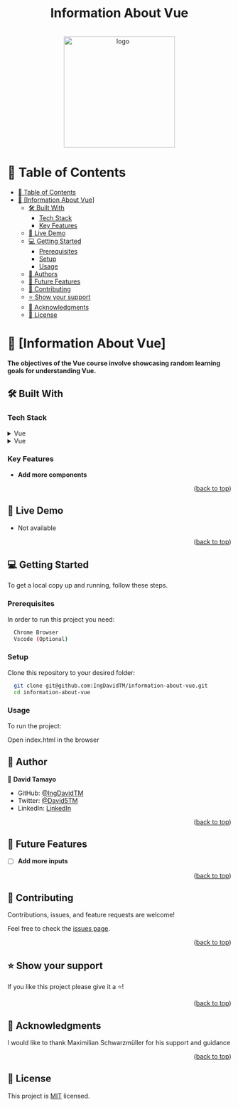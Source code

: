 <a name="readme-top"></a>

<div align="center">
  <h1><b>Information About Vue</b></h1>
  </br>
  <img src="https://miro.medium.com/v2/resize:fit:960/1*HOAnonq_MqLeSv43qUPhtg.gif" alt="logo" width="250"  height="auto" />
  <br>
</div>


# 📗 Table of Contents

- [📗 Table of Contents](#-table-of-contents)
- [📖 \[Information About Vue\] ](#-information-about-vue-)
  - [🛠 Built With ](#-built-with-)
    - [Tech Stack ](#tech-stack-)
    - [Key Features ](#key-features-)
  - [🚀 Live Demo ](#-live-demo-)
  - [💻 Getting Started ](#-getting-started-)
    - [Prerequisites](#prerequisites)
    - [Setup](#setup)
    - [Usage](#usage)
  - [👥 Authors ](#-authors-)
  - [🔭 Future Features ](#-future-features-)
  - [🤝 Contributing ](#-contributing-)
  - [⭐️ Show your support ](#️-show-your-support-)
  - [🙏 Acknowledgments ](#-acknowledgments-)
  - [📝 License ](#-license-)

<!-- PROJECT DESCRIPTION -->

# 📖 [Information About Vue] <a name="information-about-vue"></a>

**The objectives of the Vue course involve showcasing random learning goals for understanding Vue.**

## 🛠 Built With <a name="built-with"></a>

### Tech Stack <a name="tech-stack"></a>


<details>
  <summary>Vue</summary>
  <ul>
    <li><a href="https://vuejs.org/">VueJS</a></li>
  </ul>
</details>

<details>
  <summary>Vue</summary>
  <ul>
    <li><a href="https://vuejs.org/">VueJS</a></li>
  </ul>
</details>

<!-- Features -->

### Key Features <a name="key-features"></a>

- **Add more components**


<p align="right">(<a href="#readme-top">back to top</a>)</p>

<!-- LIVE DEMO -->

## 🚀 Live Demo <a name="live-demo"></a>
- Not available


<p align="right">(<a href="#readme-top">back to top</a>)</p>

<!-- GETTING STARTED -->

## 💻 Getting Started <a name="getting-started"></a>

To get a local copy up and running, follow these steps.

### Prerequisites

In order to run this project you need:
```sh
  Chrome Browser 
  Vscode (Optional)
```

### Setup

Clone this repository to your desired folder:


```sh
  git clone git@github.com:IngDavidTM/information-about-vue.git
  cd information-about-vue
```

### Usage

To run the project:

Open index.html in the browser

<!-- AUTHORS -->

## 👥 Author <a name="authors"></a>

👤 **David Tamayo**

- GitHub: [@IngDavidTM](https://github.com/IngDavidTM)
- Twitter: [@David5TM](https://twitter.com/David5TM)
- LinkedIn: [LinkedIn](https://www.linkedin.com/in/ing-david-tamayo)

<p align="right">(<a href="#readme-top">back to top</a>)</p>

<!-- FUTURE FEATURES -->

## 🔭 Future Features <a name="future-features"></a>

- [ ] **Add more inputs**

<p align="right">(<a href="#readme-top">back to top</a>)</p>

<!-- CONTRIBUTING -->

## 🤝 Contributing <a name="contributing"></a>

Contributions, issues, and feature requests are welcome!

Feel free to check the [issues page](https://github.com/IngDavidTM/information-about-vue/issues).

<p align="right">(<a href="#readme-top">back to top</a>)</p>

<!-- SUPPORT -->

## ⭐️ Show your support <a name="support"></a>


If you like this project please give it a ⭐️!

<p align="right">(<a href="#readme-top">back to top</a>)</p>

<!-- ACKNOWLEDGEMENTS -->

## 🙏 Acknowledgments <a name="acknowledgements"></a>

I would like to thank Maximilian Schwarzmüller for his support and guidance


<p align="right">(<a href="#readme-top">back to top</a>)</p>


<!-- LICENSE -->

## 📝 License <a name="license"></a>

This project is [MIT](./LICENSE) licensed.
